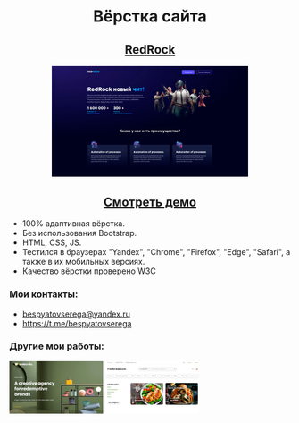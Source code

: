 <h1 align="center">Вёрстка сайта</h1>
<h2 align="center"><a href="https://sergeybespyatov.github.io/demo-1/" target="_blank">RedRock</a></h2>
<p align="center"><img align="ctnter" width="70%" src="https://github.com/sergeybespyatov/RedRock/blob/main/screenshot.jpg"></p>
<h2 align="center"><strong><a href="https://sergeybespyatov.github.io/demo-1/" target="_blank">Смотреть демо</a></strong></h2>

- 100% адаптивная вёрстка.
- Без использования Bootstrap.
- HTML, CSS, JS.
- Тестился в браузерах "Yandex", "Chrome", "Firefox", "Edge", "Safari", а также в их мобильных версиях.
- Качество вёрстки проверено W3C

### Мои контакты:

- bespyatovserega@yandex.ru
- https://t.me/bespyatovserega

### Другие мои работы:

<a href="https://github.com/sergeybespyatov/demo-2"><img width="33.3333%" src="https://github.com/sergeybespyatov/demo-2/blob/main/screenshot.jpg"/></a>
<a href="https://github.com/sergeybespyatov/demo-3"><img width="33.3333%" src="https://github.com/sergeybespyatov/demo-3/blob/main/screenshot.jpg"/></a>
